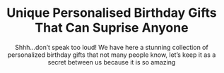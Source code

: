 ---
layout: post
title: Unique Personalised Birthday Gifts That Can Suprise Anyone
subtitle: Shhh…don’t speak too loud! We have here a stunning collection of personalized birthday gifts that not many people know, let’s keep it as a secret between us because it is so amazing
header-img: "img/post/2023/09/copied/medium_personalised_birthday_gifts_c465c9ae30.jpg"
header-style: text
permalink: "/personalized-birthday-gifts/"
catalog: true
tags:
  - Recipients 
  - Men
---    